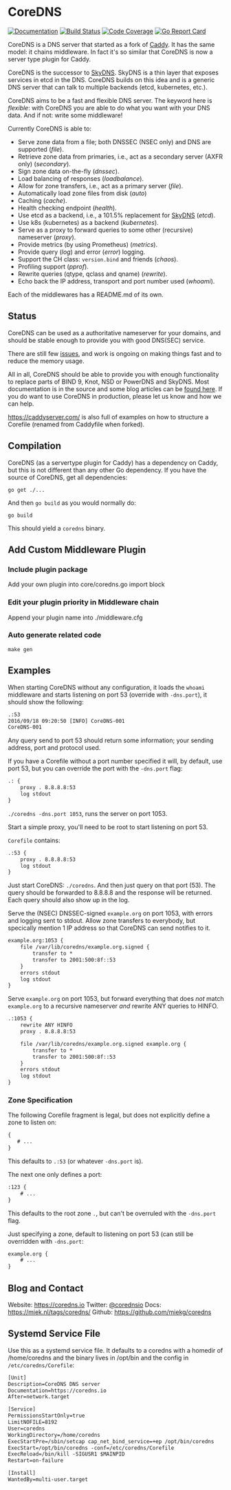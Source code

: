 # CoreDNS

[![Documentation](https://img.shields.io/badge/godoc-reference-blue.svg?style=flat-square)](https://godoc.org/github.com/miekg/coredns)
[![Build Status](https://img.shields.io/travis/miekg/coredns.svg?style=flat-square&label=build)](https://travis-ci.org/miekg/coredns)
[![Code Coverage](https://codecov.io/github/miekg/coredns/coverage.svg?branch=master)](https://codecov.io/github/miekg/coredns?branch=master)
[![Go Report Card](https://goreportcard.com/badge/github.com/miekg/coredns)](https://goreportcard.com/report/github.com/miekg/coredns)

CoreDNS is a DNS server that started as a fork of [Caddy](https://github.com/mholt/caddy/). It has the
same model: it chains middleware. In fact it's so similar that CoreDNS is now a server type plugin for
Caddy.

CoreDNS is the successor to [SkyDNS](https://github.com/skynetservices/skydns). SkyDNS is a thin
layer that exposes services in etcd in the DNS. CoreDNS builds on this idea and is a generic DNS
server that can talk to multiple backends (etcd, kubernetes, etc.).

CoreDNS aims to be a fast and flexible DNS server. The keyword here is *flexible*: with CoreDNS you
are able to do what you want with your DNS data. And if not: write some middleware!

Currently CoreDNS is able to:

* Serve zone data from a file; both DNSSEC (NSEC only) and DNS are supported (*file*).
* Retrieve zone data from primaries, i.e., act as a secondary server (AXFR only) (*secondary*).
* Sign zone data on-the-fly (*dnssec*).
* Load balancing of responses (*loadbalance*).
* Allow for zone transfers, i.e., act as a primary server (*file*).
* Automatically load zone files from disk (*auto*)
* Caching (*cache*).
* Health checking endpoint (*health*).
* Use etcd as a backend, i.e., a 101.5% replacement for
  [SkyDNS](https://github.com/skynetservices/skydns) (*etcd*).
* Use k8s (kubernetes) as a backend (*kubernetes*).
* Serve as a proxy to forward queries to some other (recursive) nameserver (*proxy*).
* Provide metrics (by using Prometheus) (*metrics*).
* Provide query (*log*) and error (*error*) logging.
* Support the CH class: `version.bind` and friends (*chaos*).
* Profiling support (*pprof*).
* Rewrite queries (qtype, qclass and qname) (*rewrite*).
* Echo back the IP address, transport and port number used (*whoami*).

Each of the middlewares has a README.md of its own.

## Status

CoreDNS can be used as a authoritative nameserver for your domains, and should be stable enough to
provide you with good DNS(SEC) service.

There are still few [issues](https://github.com/miekg/coredns/issues), and work is ongoing on making
things fast and to reduce the memory usage.

All in all, CoreDNS should be able to provide you with enough functionality to replace parts of BIND
9, Knot, NSD or PowerDNS and SkyDNS. Most documentation is in the source and some blog articles can
be [found here](https://blog.coredns.io). If you do want to use CoreDNS in production, please
let us know and how we can help.

<https://caddyserver.com/> is also full of examples on how to structure a Corefile (renamed from
Caddyfile when forked).

## Compilation

CoreDNS (as a servertype plugin for Caddy) has a dependency on Caddy, but this is not different than
any other Go dependency. If you have the source of CoreDNS, get all dependencies:

    go get ./...

And then `go build` as you would normally do:

    go build

This should yield a `coredns` binary.

## Add Custom Middleware Plugin

### Include plugin package

Add your own plugin into core/coredns.go import block

### Edit your plugin priority in Middleware chain

Append your plugin name into ./middleware.cfg

### Auto generate related code

```
make gen
```

## Examples

When starting CoreDNS without any configuration, it loads the `whoami` middleware and starts
listening on port 53 (override with `-dns.port`), it should show the following:

~~~ txt
.:53
2016/09/18 09:20:50 [INFO] CoreDNS-001
CoreDNS-001
~~~

Any query send to port 53 should return some information; your sending address, port and protocol
used.

If you have a Corefile without a port number specified it will, by default, use port 53, but you
can override the port with the `-dns.port` flag:

~~~ txt
.: {
    proxy . 8.8.8.8:53
    log stdout
}
~~~

`./coredns -dns.port 1053`, runs the server on port 1053.

Start a simple proxy, you'll need to be root to start listening on port 53.

`Corefile` contains:

~~~ txt
.:53 {
    proxy . 8.8.8.8:53
    log stdout
}
~~~

Just start CoreDNS: `./coredns`.
And then just query on that port (53). The query should be forwarded to 8.8.8.8 and the response
will be returned. Each query should also show up in the log.

Serve the (NSEC) DNSSEC-signed `example.org` on port 1053, with errors and logging sent to stdout.
Allow zone transfers to everybody, but specically mention 1 IP address so that CoreDNS can send
notifies to it.

~~~ txt
example.org:1053 {
    file /var/lib/coredns/example.org.signed {
        transfer to *
        transfer to 2001:500:8f::53
    }
    errors stdout
    log stdout
}
~~~

Serve `example.org` on port 1053, but forward everything that does *not* match `example.org` to a recursive
nameserver *and* rewrite ANY queries to HINFO.

~~~ txt
.:1053 {
    rewrite ANY HINFO
    proxy . 8.8.8.8:53

    file /var/lib/coredns/example.org.signed example.org {
        transfer to *
        transfer to 2001:500:8f::53
    }
    errors stdout
    log stdout
}
~~~

### Zone Specification

The following Corefile fragment is legal, but does not explicitly define a zone to listen on:

~~~ txt
{
   # ...
}
~~~

This defaults to `.:53` (or whatever `-dns.port` is).

The next one only defines a port:
~~~ txt
:123 {
    # ...
}
~~~
This defaults to the root zone `.`, but can't be overruled with the `-dns.port` flag.

Just specifying a zone, default to listening on port 53 (can still be overridden with `-dns.port`:

~~~ txt
example.org {
    # ...
}
~~~

## Blog and Contact

Website: <https://coredns.io>
Twitter: [@corednsio](https://twitter.com/corednsio)
Docs: <https://miek.nl/tags/coredns/>
Github: <https://github.com/miekg/coredns>


## Systemd Service File

Use this as a systemd service file. It defaults to a coredns with a homedir of /home/coredns
and the binary lives in /opt/bin and the config in `/etc/coredns/Corefile`:

~~~ txt
[Unit]
Description=CoreDNS DNS server
Documentation=https://coredns.io
After=network.target

[Service]
PermissionsStartOnly=true
LimitNOFILE=8192
User=coredns
WorkingDirectory=/home/coredns
ExecStartPre=/sbin/setcap cap_net_bind_service=+ep /opt/bin/coredns
ExecStart=/opt/bin/coredns -conf=/etc/coredns/Corefile
ExecReload=/bin/kill -SIGUSR1 $MAINPID
Restart=on-failure

[Install]
WantedBy=multi-user.target
~~~
